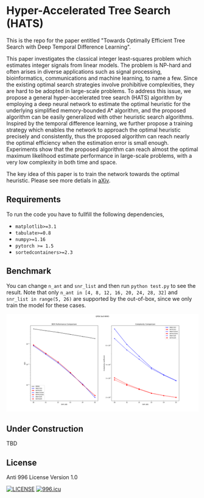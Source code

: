 # Hyper-Accelerated Tree Search (HATS)
This is the repo for the paper entitled 
"Towards Optimally Efficient Tree Search with Deep Temporal Difference Learning".

This paper investigates the classical integer least-squares problem which estimates integer signals from linear models. The problem is NP-hard and often arises in diverse applications such as signal processing, bioinformatics, communications and machine learning, to name a few. Since the existing optimal search strategies involve prohibitive complexities, they are hard to be adopted in large-scale problems. To address this issue, we propose a general hyper-accelerated tree search (HATS) algorithm by employing a deep neural network to estimate the optimal heuristic for the underlying simplified memory-bounded A* algorithm, and the proposed algorithm can be easily generalized with other heuristic search algorithms. Inspired by the temporal difference learning, we further propose a training strategy which enables the network to approach the optimal heuristic precisely and consistently, thus the proposed algorithm can reach nearly the optimal efficiency when the estimation error is small enough. Experiments show that the proposed algorithm can reach almost the optimal maximum likelihood estimate performance in large-scale problems, with a very low complexity in both time and space. 

The key idea of this paper is to train the network towards the optimal heuristic. Please see more detials in [aXiv](https://arxiv.org/abs/2101.02420).

## Requirements
To run the code you have to fullfill the following dependencies,
* `matplotlib>=3.1`
* `tabulate>=0.8`
* `numpy>=1.16`
* `pytorch >= 1.5`
* `sortedcontainers>=2.3`

## Benchmark
You can change `n_ant` and `snr_list` and then run `python test.py` to see the result. 
Note that only `n_ant in [4, 8, 12, 16, 20, 24, 28, 32]` and `snr_list in range(5, 26)` are supported by the out-of-box, since we only train the model for these cases.

![Example8x8MIMO](figs/8x8.png)

## Under Construction
TBD

## License
Anti 996 License Version 1.0

[![LICENSE](https://img.shields.io/badge/license-Anti%20996-blue.svg)](https://github.com/996icu/996.ICU/blob/master/LICENSE)
<a href="https://996.icu"><img src="https://img.shields.io/badge/link-996.icu-red.svg" alt="996.icu"></a>

